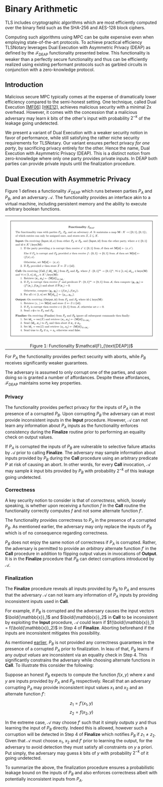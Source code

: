 # Binary Arithmetic

TLS includes cryptographic algorithms which are most efficiently computed over the binary field such as the SHA-256 and AES-128 block ciphers.

Computing such algorithms using MPC can be quite expensive even when employing state-of-the-art protocols. To achieve practical efficiency TLSNotary leverages Dual Execution with Asymmetric Privacy (DEAP) as defined by the $\mathcal{F}_{\text{DEAP}}$ functionality presented below. This functionality is weaker than a perfectly secure functionality and thus can be efficiently realized using existing performant protocols such as garbled circuits in conjunction with a zero-knowledge protocol.

## Introduction

Malicious secure MPC typically comes at the expense of dramatically lower efficiency compared to the semi-honest setting. One technique, called Dual Execution [\[MF06\]](https://www.iacr.org/archive/pkc2006/39580468/39580468.pdf) [\[HKE12\]](https://www.cs.umd.edu/~jkatz/papers/SP12.pdf), achieves malicious security with a minimal 2x overhead. However, it comes with the concession that a malicious adversary may learn $k$ bits of the other's input with probability $2^{-k}$ of the leakage going undetected.

We present a variant of Dual Execution with a weaker security notion in favor of performance, while still satisfying the rather niche security requirements for TLSNotary. Our variant ensures perfect privacy _for one party_, by sacrificing privacy entirely for the other. Hence the name, Dual Execution with Asymmetric Privacy (DEAP). This is a distinct notion from zero-knowledge where only one party provides private inputs. In DEAP both parties can provide private inputs until the finalization procedure.

## Dual Execution with Asymmetric Privacy

Figure 1 defines a functionality $\mathcal{F}_{\text{DEAP}}$ which runs between parties $P_A$ and $P_B$, and an adversary $\mathcal{A}$. The functionality provides an interface akin to a virtual machine, including persistent memory and the ability to execute arbitrary boolean functions.

<div style="text-align: center">
<table>
 <tr><td><img src="../diagrams/f_deap.svg"></td></tr>
 <tr><td>Figure 1: Functionality $\mathcal{F}_{\text{DEAP}}$</td></tr>
</table>
</div>

For $P_A$ the functionality provides perfect security with aborts, while $P_B$ receives significantly weaker guarantees.

The adversary is assumed to only corrupt one of the parties, and upon doing so is granted a number of affordances. Despite these affordances, $\mathcal{F}_{\text{DEAP}}$ maintains some key properties.

### Privacy

The functionality provides perfect privacy for the inputs of $P_A$ in the presence of a corrupted $P_B$. Upon corrupting $P_B$ the adversary can at most provide inconsistent inputs in the **Input** procedure. However, $\mathcal{A}$ can not learn any information about $P_A$ inputs as the functionality enforces consistency during the **Finalize** routine prior to performing an equality check on output values.

If $P_A$ is corrupted the inputs of $P_B$ are vulnerable to selective failure attacks by $\mathcal{A}$ prior to calling **Finalize**. The adversary may sample information about inputs provided by $P_B$ during the **Call** procedure using an arbitrary predicate $\text{P}$ at risk of causing an abort. In other words, for every **Call** invocation, $\mathcal{A}$ may sample $k$ input bits provided by $P_B$ with probability $2^{-k}$ of this leakage going undetected.

### Correctness

A key security notion to consider is that of _correctness_, which, loosely speaking, is whether upon receiving a function $f$ in the **Call** routine the functionality correctly computes $f$ and not some alternate function $f'$.

The functionality provides correctness to $P_A$ in the presence of a corrupted $P_B$. As mentioned earlier, the adversary may only replace the inputs of $P_B$ which is of no consequence regarding correctness.

$P_B$ does not enjoy the same notion of correctness if $P_A$ is corrupted. Rather, the adversary is permitted to provide an _arbitrary_ alternate function $f'$ in the **Call** procedure in addition to flipping output values in invocations of **Output**. It is in the **Finalize** procedure that $P_B$ can detect corruptions introduced by $\mathcal{A}$.

### Finalization

The **Finalize** procedure reveals all inputs provided by $P_B$ to $P_A$ and ensures that the adversary $\mathcal{A}$ can not learn any information of $P_A$ inputs by providing inconsistent inputs used in **Call**.

For example, if $P_B$ is corrupted and the adversary causes the input vectors $\bold{\mathbb{x}}_1$ and $\bold{\mathbb{x}}_2$ in **Call** to be inconsistent by exploiting the **Input** procedure, $\mathcal{A}$ could learn if $f(\bold{\mathbb{x}}_1) = f(\bold{\mathbb{x}}_2)$ in Step 4 of **Finalize**. Aborting beforehand if the inputs are inconsistent mitigates this possibility.

As mentioned [earlier](#correctness), $P_B$ is not provided any correctness guarantees in the presence of a corrupted $P_A$ prior to finalization. In leau of that, $P_B$ learns if any _output values_ are inconsistent via an equality check in Step 4. This significantly constrains the adversary while choosing alternate functions in **Call**. To illustrate this consider the following:

Suppose an honest $P_B$ expects to compute the function $f(x, y)$ where $x$ and $y$ are inputs provided by $P_A$ and $P_B$ respectively. Recall that an adversary corrupting $P_A$ may provide inconsistent input values $x_1$ and $x_2$ and an alternate function $f'$:

$$z_1 = f'(x_1, y)$$
$$z_2 = f(x_2, y)$$

In the extreme case, $\mathcal{A}$ may choose $f'$ such that it simply outputs $y$ and thus learning the input of $P_B$ directly. Indeed this is allowed, however such a corruption will be detected in Step 4 of **Finalize** which notifies $P_B$ if $z_1 \neq z_2$. Given that $\mathcal{A}$ must choose $x_1$, $x_2$ and $f'$ prior to learning the output, for the adversary to avoid detection they must satisfy all constraints on $y$ a priori. Put simply, the adversary may guess $k$ bits of $y$ with probability $2^{-k}$ of it going undetected.

To summarize the above, the finalization procedure ensures a probabilistic leakage bound on the inputs of $P_B$ and also enforces correctness albeit with potentially inconsistent inputs from $P_A$.

